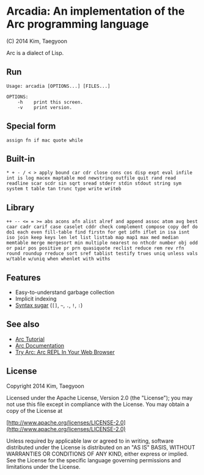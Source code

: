 # Arcadia: An implementation of the Arc programming language #

(C) 2014 Kim, Taegyoon

Arc is a dialect of Lisp.

## Run
```
Usage: arcadia [OPTIONS...] [FILES...]

OPTIONS:
    -h    print this screen.
    -v    print version.
```

## Special form
`assign fn if mac quote while`

## Built-in
`* + - / < > apply bound car cdr close cons cos disp expt eval infile int is log macex maptable mod newstring outfile quit rand read readline scar scdr sin sqrt sread stderr stdin stdout string sym system t table tan trunc type write writeb`

## Library
`++ -- <= = >= abs acons afn alist alref and append assoc atom avg best caar cadr carif case caselet cddr check complement compose copy def do do1 each even fill-table find firstn for get idfn iflet in isa isnt iso join keep keys len let list listtab map map1 max med median memtable merge mergesort min multiple nearest no nthcdr number obj odd or pair pos positive pr prn quasiquote reclist reduce rem rev rfn round roundup rreduce sort sref tablist testify trues uniq unless vals w/table w/uniq when whenlet with withs`

## Features
* Easy-to-understand garbage collection
* Implicit indexing
* [Syntax sugar](http://arclanguage.github.io/ref/evaluation.html) (`[]`, `~`, `.`, `!`, `:`)

## See also
* [Arc Tutorial](http://old.ycombinator.com/arc/tut.txt)
* [Arc Documentation](http://arclanguage.github.io/ref/index.html)
* [Try Arc: Arc REPL In Your Web Browser](http://tryarc.org/)

## License ##

   Copyright 2014 Kim, Taegyoon

   Licensed under the Apache License, Version 2.0 (the "License");
   you may not use this file except in compliance with the License.
   You may obtain a copy of the License at

   [http://www.apache.org/licenses/LICENSE-2.0](http://www.apache.org/licenses/LICENSE-2.0)

   Unless required by applicable law or agreed to in writing, software
   distributed under the License is distributed on an "AS IS" BASIS,
   WITHOUT WARRANTIES OR CONDITIONS OF ANY KIND, either express or implied.
   See the License for the specific language governing permissions and
   limitations under the License.
